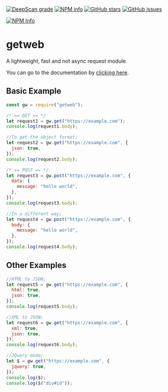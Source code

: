 [![DeepScan grade](https://deepscan.io/api/teams/17008/projects/20327/branches/552110/badge/grade.svg)](https://deepscan.io/dashboard#view=project&tid=17008&pid=20327&bid=552110)
[![NPM info](https://img.shields.io/npm/dt/getweb?color=39F4B6)](https://www.npmjs.com/package/getweb)
[![GitHub stars](https://img.shields.io/github/stars/roxza/getweb?color=888BFF)](https://github.com/roxza/getweb/stargazers)
[![GitHub issues](https://img.shields.io/github/issues-raw/roxza/getweb)](https://github.com/roxza/getweb/issues)

[![NPM Info](https://nodei.co/npm/getweb.png?downloads=true&stars=true)](https://www.npmjs.com/package/getweb)

# getweb

A lightweight, fast and not async request module.

You can go to the documentation by [clicking here](https://ww.npmjs.com/package/getweb).

## Basic Example

```js
const gw = require("getweb");

/* == GET == */
let request1 = gw.get("https://example.com");
console.log(request1.body);

//To get the object format;
let request2 = gw.get("https://example.com", {
  json: true,
});
console.log(request2.body);

/* == POST == */
let request3 = gw.post("https://example.com", {
  data: {
    message: "hello world",
  },
});
console.log(request3.body);

//In a different way;
let request4 = gw.post("https://example.com", {
  body: {
    message: "hello world",
  },
});
console.log(request4.body);
```

## Other Examples

```js
//HTML to JSON;
let request5 = gw.get("https://example.com", {
  html: true,
  json: true,
});
console.log(request5.body);

//XML to JSON;
let request6 = gw.get("https://example.com", {
  xml: true,
  json: true,
});
console.log(request6.body);

//JQuery mode;
let $ = gw.get("https://example.com", {
  jquery: true,
});
console.log($);
console.log($("div#id"));
```
